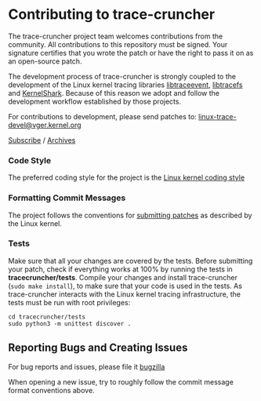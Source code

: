 

# Contributing to trace-cruncher

The trace-cruncher project team welcomes contributions from the community. All contributions to this repository must be
signed. Your signature certifies that you wrote the patch or have the right to pass it on as an open-source patch.

The development process of trace-cruncher is strongly coupled to the development of the Linux kernel tracing libraries [libtraceevent](https://git.kernel.org/pub/scm/libs/libtrace/libtraceevent.git), [libtracefs](https://git.kernel.org/pub/scm/libs/libtrace/libtracefs.git/) and [KernelShark](https://git.kernel.org/pub/scm/utils/trace-cmd/kernel-shark.git/). Because of this reason we adopt and follow the development workflow established by those projects.

For contributions to development, please send patches to: linux-trace-devel@vger.kernel.org

[Subscribe](http://vger.kernel.org/vger-lists.html#linux-trace-devel) / [Archives](https://lore.kernel.org/linux-trace-devel/)

### Code Style

The preferred coding style for the project is the [Linux kernel coding style](https://www.kernel.org/doc/html/v4.10/process/coding-style.html#linux-kernel-coding-style)

### Formatting Commit Messages

The project follows the conventions for [submitting patches](https://www.kernel.org/doc/html/v5.4/process/submitting-patches.html)
as described by the Linux kernel.

### Tests

Make sure that all your changes are covered by the tests. Before submitting your patch, check if everything works at 100% by running the tests in **tracecruncher/tests**. Compile your changes and install trace-cruncher (`sudo make install`), to make sure that your code is used in the tests. As trace-cruncher interacts with the Linux kernel tracing infrastructure, the tests must be run with root privileges:

``` shell
cd tracecruncher/tests
sudo python3 -m unittest discover .
```

## Reporting Bugs and Creating Issues
For bug reports and issues, please file it [bugzilla](https://bugzilla.kernel.org/buglist.cgi?component=Trace-cmd%2FKernelshark&product=Tools&resolution=---)

When opening a new issue, try to roughly follow the commit message format conventions above.
